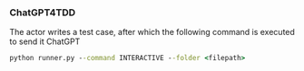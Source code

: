 ### ChatGPT4TDD

The actor writes a test case, after which the following command is executed to send it ChatGPT
```cmd
python runner.py --command INTERACTIVE --folder <filepath>
```
